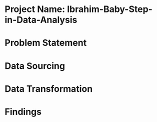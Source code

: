 # Project Name: Ibrahim-Baby-Step-in-Data-Analysis


# Problem Statement




# Data Sourcing




# Data Transformation




# Findings




